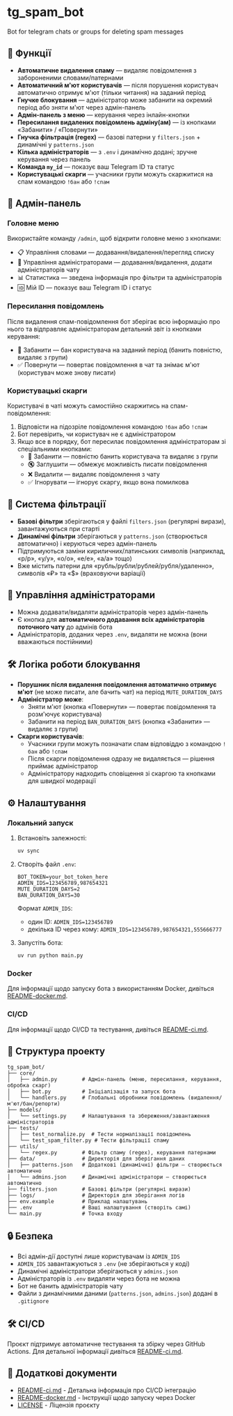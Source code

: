 # tg_spam_bot

Bot for telegram chats or groups for deleting spam messages

## 🚀 Функції

- **Автоматичне видалення спаму** — видаляє повідомлення з забороненими словами/патернами
- **Автоматичний м'ют користувачів** — після порушення користувач автоматично отримує м'ют (тільки читання) на заданий період
- **Гнучке блокування** — адміністратор може забанити на окремий період або зняти м'ют через адмін-панель
- **Адмін-панель з меню** — керування через інлайн-кнопки
- **Пересилання видалених повідомлень адміну(ам)** — із кнопками «Забанити» / «Повернути»
- **Гнучка фільтрація (regex)** — базові патерни у `filters.json` + динамічні у `patterns.json`
- **Кілька адміністраторів** — з `.env` і динамічно додані; зручне керування через панель
- **Команда `my_id`** — показує ваш Telegram ID та статус
- **Користувацькі скарги** — учасники групи можуть скаржитися на спам командою `!бан` або `!спам`

## 🔧 Адмін-панель

### Головне меню

Використайте команду `/admin`, щоб відкрити головне меню з кнопками:

- 📋 Управління словами — додавання/видалення/перегляд списку
- 👑 Управління адміністраторами — додавання/видалення, додати адміністраторів чату
- 📊 Статистика — зведена інформація про фільтри та адміністраторів
- 🆔 Мій ID — показує ваш Telegram ID і статус

### Пересилання повідомлень

Після видалення спам-повідомлення бот зберігає всю інформацію про нього та відправляє адміністраторам детальний звіт із кнопками керування:

- 🚫 Забанити — бан користувача на заданий період (банить повністю, видаляє з групи)
- ✅ Повернути — повертає повідомлення в чат та знімає м'ют (користувач може знову писати)

### Користувацькі скарги

Користувачі в чаті можуть самостійно скаржитись на спам-повідомлення:

1. Відповісти на підозріле повідомлення командою `!бан` або `!спам`
2. Бот перевірить, чи користувач не є адміністратором
3. Якщо все в порядку, бот пересилає повідомлення адміністраторам зі спеціальними кнопками:
   - 🚫 Забанити — повністю банить користувача та видаляє з групи
   - 🔇 Заглушити — обмежує можливість писати повідомлення
   - ❌ Видалити — видаляє повідомлення з чату
   - ✅ Ігнорувати — ігнорує скаргу, якщо вона помилкова

## 🧠 Система фільтрації

- **Базові фільтри** зберігаються у файлі `filters.json` (регулярні вирази), завантажуються при старті
- **Динамічні фільтри** зберігаються у `patterns.json` (створюється автоматично) і керуються через адмін-панель
- Підтримуються заміни кириличних/латинських символів (наприклад, «р/p», «у/y», «о/o», «е/e», «а/a» тощо)
- Вже містить патерни для «рубль/рубли/рублей/рубля/удаленно», символів «₽» та «$» (враховуючи варіації)

## 👑 Управління адміністраторами

- Можна додавати/видаляти адміністраторів через адмін-панель
- Є кнопка для **автоматичного додавання всіх адміністраторів поточного чату** до адмінів бота
- Адміністраторів, доданих через `.env`, видаляти не можна (вони вважаються постійними)

## 🛠️ Логіка роботи блокування

- **Порушник після видалення повідомлення автоматично отримує м'ют** (не може писати, але бачить чат) на період `MUTE_DURATION_DAYS`
- **Адміністратор може**:
  - Зняти м'ют (кнопка «Повернути» — повертає повідомлення та розм'ючує користувача)
  - Забанити на період `BAN_DURATION_DAYS` (кнопка «Забанити» — видаляє з групи)
- **Скарги користувачів**:
  - Учасники групи можуть позначати спам відповіддю з командою `!бан` або `!спам`
  - Після скарги повідомлення одразу не видаляється — рішення приймає адміністратор
  - Адміністратору надходить сповіщення зі скаргою та кнопками для швидкої модерації

## ⚙️ Налаштування

### Локальний запуск

1. Встановіть залежності:

    ```bash
    uv sync
    ```

2. Створіть файл `.env`:

    ```env
    BOT_TOKEN=your_bot_token_here
    ADMIN_IDS=123456789,987654321
    MUTE_DURATION_DAYS=2
    BAN_DURATION_DAYS=30
    ```

    Формат `ADMIN_IDS`:
    - один ID: `ADMIN_IDS=123456789`
    - декілька ID через кому: `ADMIN_IDS=123456789,987654321,555666777`

3. Запустіть бота:

    ```bash
    uv run python main.py
    ```

### Docker

Для інформації щодо запуску бота з використанням Docker, дивіться [README-docker.md](README-docker.md).

### CI/CD

Для інформації щодо CI/CD та тестування, дивіться [README-ci.md](README-ci.md).

## 📁 Структура проекту

```tree
tg_spam_bot/
├── core/
│   ├── admin.py        # Адмін-панель (меню, пересилання, керування, обробка скарг)
│   ├── bot.py          # Ініціалізація та запуск бота
│   └── handlers.py     # Глобальні обробники повідомлень (видалення/м'ют/бан/репорти)
├── models/
│   └── settings.py     # Налаштування та збереження/завантаження адміністраторів
├── tests/
│   ├── test_normalize.py  # Тести нормалізації повідомлень
│   └── test_spam_filter.py # Тести фільтрації спаму
├── utils/
│   └── regex.py        # Фільтр спаму (regex), керування патернами
├── data/               # Директорія для зберігання даних
│   ├── patterns.json   # Додаткові (динамічні) фільтри — створюється автоматично
│   └── admins.json     # Динамічні адміністратори — створюється автоматично
├── filters.json        # Базові фільтри (регулярні вирази)
├── logs/               # Директорія для зберігання логів
├── env.example         # Приклад налаштувань
├── .env                # Ваші налаштування (створіть самі)
└── main.py             # Точка входу
```

## 🔒 Безпека

- Всі адмін-дії доступні лише користувачам із `ADMIN_IDS`
- `ADMIN_IDS` завантажуються з `.env` (не зберігаються у коді)
- Динамічні адміністратори зберігаються у `admins.json`
- Адміністраторів із `.env` видаляти через бота не можна
- Бот не банить адміністраторів чату
- Файли з динамічними даними (`patterns.json`, `admins.json`) додані в `.gitignore`

## 🛠️ CI/CD

Проєкт підтримує автоматичне тестування та збірку через GitHub Actions. Для детальної інформації дивіться [README-ci.md](README-ci.md).

## 📝 Додаткові документи

- [README-ci.md](README-ci.md) - Детальна інформація про CI/CD інтеграцію
- [README-docker.md](README-docker.md) - Інструкції щодо запуску через Docker
- [LICENSE](LICENSE) - Ліцензія проєкту
